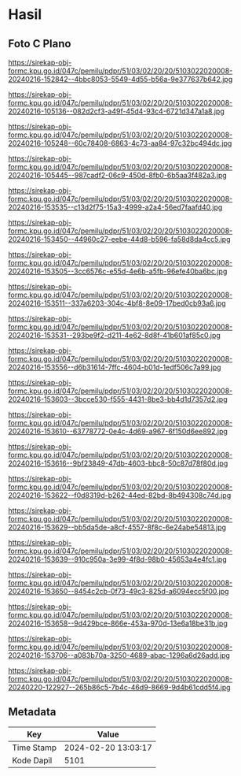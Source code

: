 # Hasil

## Foto C Plano

https://sirekap-obj-formc.kpu.go.id/047c/pemilu/pdpr/51/03/02/20/20/5103022020008-20240216-152842--4bbc8053-5549-4d55-b56a-9e377637b642.jpg

https://sirekap-obj-formc.kpu.go.id/047c/pemilu/pdpr/51/03/02/20/20/5103022020008-20240216-105136--082d2cf3-a49f-45d4-93c4-6721d347a1a8.jpg

https://sirekap-obj-formc.kpu.go.id/047c/pemilu/pdpr/51/03/02/20/20/5103022020008-20240216-105248--60c78408-6863-4c73-aa84-97c32bc494dc.jpg

https://sirekap-obj-formc.kpu.go.id/047c/pemilu/pdpr/51/03/02/20/20/5103022020008-20240216-105445--987cadf2-06c9-450d-8fb0-6b5aa3f482a3.jpg

https://sirekap-obj-formc.kpu.go.id/047c/pemilu/pdpr/51/03/02/20/20/5103022020008-20240216-153535--c13d2f75-15a3-4999-a2a4-56ed7faafd40.jpg

https://sirekap-obj-formc.kpu.go.id/047c/pemilu/pdpr/51/03/02/20/20/5103022020008-20240216-153450--44960c27-eebe-44d8-b596-fa58d8da4cc5.jpg

https://sirekap-obj-formc.kpu.go.id/047c/pemilu/pdpr/51/03/02/20/20/5103022020008-20240216-153505--3cc6576c-e55d-4e6b-a5fb-96efe40ba6bc.jpg

https://sirekap-obj-formc.kpu.go.id/047c/pemilu/pdpr/51/03/02/20/20/5103022020008-20240216-153511--337a6203-304c-4bf8-8e09-17bed0cb93a6.jpg

https://sirekap-obj-formc.kpu.go.id/047c/pemilu/pdpr/51/03/02/20/20/5103022020008-20240216-153531--293be9f2-d211-4e62-8d8f-41b601af85c0.jpg

https://sirekap-obj-formc.kpu.go.id/047c/pemilu/pdpr/51/03/02/20/20/5103022020008-20240216-153556--d6b31614-7ffc-4604-b01d-1edf506c7a99.jpg

https://sirekap-obj-formc.kpu.go.id/047c/pemilu/pdpr/51/03/02/20/20/5103022020008-20240216-153603--3bcce530-f555-4431-8be3-bb4d1d7357d2.jpg

https://sirekap-obj-formc.kpu.go.id/047c/pemilu/pdpr/51/03/02/20/20/5103022020008-20240216-153610--63778772-0e4c-4d69-a967-6f150d6ee892.jpg

https://sirekap-obj-formc.kpu.go.id/047c/pemilu/pdpr/51/03/02/20/20/5103022020008-20240216-153616--9bf23849-47db-4603-bbc8-50c87d78f80d.jpg

https://sirekap-obj-formc.kpu.go.id/047c/pemilu/pdpr/51/03/02/20/20/5103022020008-20240216-153622--f0d8319d-b262-44ed-82bd-8b494308c74d.jpg

https://sirekap-obj-formc.kpu.go.id/047c/pemilu/pdpr/51/03/02/20/20/5103022020008-20240216-153629--bb5da5de-a8cf-4557-8f8c-6e24abe54813.jpg

https://sirekap-obj-formc.kpu.go.id/047c/pemilu/pdpr/51/03/02/20/20/5103022020008-20240216-153639--910c950a-3e99-4f8d-98b0-45653a4e4fc1.jpg

https://sirekap-obj-formc.kpu.go.id/047c/pemilu/pdpr/51/03/02/20/20/5103022020008-20240216-153650--8454c2cb-0f73-49c3-825d-a6094ecc5f00.jpg

https://sirekap-obj-formc.kpu.go.id/047c/pemilu/pdpr/51/03/02/20/20/5103022020008-20240216-153658--9d429bce-866e-453a-970d-13e6a18be31b.jpg

https://sirekap-obj-formc.kpu.go.id/047c/pemilu/pdpr/51/03/02/20/20/5103022020008-20240216-153706--a083b70a-3250-4689-abac-1296a6d26add.jpg

https://sirekap-obj-formc.kpu.go.id/047c/pemilu/pdpr/51/03/02/20/20/5103022020008-20240220-122927--265b86c5-7b4c-46d9-8669-9d4b61cdd5f4.jpg


## Metadata

| Key        | Value               |
| ---------- | ------------------- |
| Time Stamp | 2024-02-20 13:03:17 |
| Kode Dapil | 5101                |



